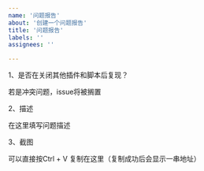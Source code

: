 ```yaml
---
name: '问题报告'
about: '创建一个问题报告'
title: '问题报告'
labels: ''
assignees: ''

---
```


1、是否在关闭其他插件和脚本后复现？

若是冲突问题，issue将被搁置

2、描述

在这里填写问题描述

3、截图

可以直接按Ctrl + V 复制在这里（复制成功后会显示一串地址） 